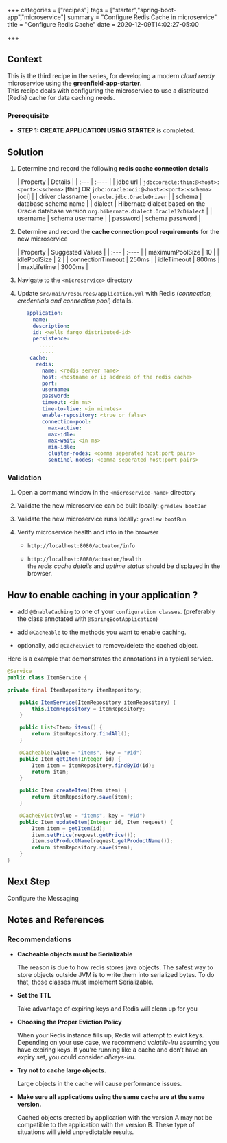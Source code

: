 +++
categories = ["recipes"]
tags = ["starter","spring-boot-app","microservice"]
summary = "Configure Redis Cache in microservice"
title = "Configure Redis Cache"
date = 2020-12-09T14:02:27-05:00

+++                     

## Context
This is the third recipe in the series, for developing a modern _cloud ready_ microservice using the **greenfield-app-starter**.  
This recipe deals with configuring the microservice to use a distributed (Redis) cache for data caching needs.
### Prerequisite

- **STEP 1: CREATE APPLICATION USING STARTER** is completed.

## Solution

1. Determine and record the following **redis cache connection details**

   | Property        | Details  |
         | :---          |    :----   | 
   | jdbc url  |  `jdbc:oracle:thin:@<host>:<port>:<schema>` [thin] OR `jdbc:oracle:oci:@<host>:<port>:<schema>` [oci] |
   | driver classname | `oracle.jdbc.OracleDriver`    |
   | schema     | database schema name  | 
   | dialect    | Hibernate dialect based on the Oracle database version `org.hibernate.dialect.Oracle12cDialect` | 
   | username | schema username | 
   | password | schema password | 

1. Determine and record the **cache connection pool requirements** for the new microservice

   | Property        | Suggested Values  |
            | :---          |    :----   | 
   | maximumPoolSize  |  10  |
   | idlePoolSize | 2 | 
   | connectionTimeout | 250ms  |
   | idleTimeout     | 800ms  | 
   | maxLifetime    | 3000ms | 
 

1. Navigate to the `<microservice>` directory

1. Update `src/main/resources/application.yml` with Redis (_connection, credentials and connection pool_) details.

   ```yml
      application:
        name:
        description:
        id: <wells fargo distributed-id>
        persistence:
          .....
          .....
       cache:
         redis:
           name: <redis server name> 
           host: <hostname or ip address of the redis cache>
           port:
           username:
           password:
           timeout: <in ms>
           time-to-live: <in minutes>
           enable-repository: <true or false>
           connection-pool:
             max-active:
             max-idle:
             max-wait: <in ms>
             min-idle:
             cluster-nodes: <comma seperated host:port pairs>
             sentinel-nodes: <comma seperated host:port pairs>
   ```

### Validation  

1. Open a command window in the `<microservice-name>` directory

1. Validate the new microservice can be built locally: `gradlew bootJar`

1. Validate the new microservice runs locally: `gradlew bootRun`

1. Verify microservice health and info in the browser

   - `http://localhost:8080/actuator/info`

   - `http://localhost:8080/actuator/health`  
     the _redis cache details_ and _uptime status_ should be displayed in the browser.

## How to enable caching in your application ?

   - add `@EnableCaching` to one of your `configuration classes`. (preferably the 
     class annotated with `@SpringBootApplication`)


   - add `@Cacheable` to the methods you want to enable caching.


   - optionally, add `@CacheEvict` to remove/delete the cached 
     object.


Here is a example that demonstrates the annotations in a typical service.

   ```java
   @Service
   public class ItemService {
  
   private final ItemRepository itemRepository;
   
       public ItemService(ItemRepository itemRepository) {
           this.itemRepository = itemRepository;
       }
   
       public List<Item> items() {
           return itemRepository.findAll();
       }
   
       @Cacheable(value = "items", key = "#id")
       public Item getItem(Integer id) {
           Item item = itemRepository.findById(id);
           return item;
       }
   
       public Item createItem(Item item) {
           return itemRepository.save(item);
       }
   
       @CacheEvict(value = "items", key = "#id")
       public Item updateItem(Integer id, Item request) {
           Item item = getItem(id);
           item.setPrice(request.getPrice());
           item.setProductName(request.getProductName());
           return itemRepository.save(item);
       }
   }
   ```

## Next Step
Configure the Messaging

## Notes and References

### Recommendations
- **Cacheable objects must be Serializable**

   The reason is due to how redis stores java objects. The safest way to store 
   objects outside JVM is to write them into serialized bytes. To do that, those classes must implement Serializable.


- **Set the TTL**

  Take advantage of expiring keys and Redis will clean up for you


- **Choosing the Proper Eviction Policy**

  When your Redis instance fills up, Redis will attempt to evict keys.
  Depending on your use case, we recommend _volatile-lru_ assuming you have expiring keys. If you’re running like a cache and don’t have an expiry set, you could consider _allkeys-lru_.
  

- **Try not to cache large objects.**

   Large objects in the cache will cause performance issues.


- **Make sure all applications using the same cache are at the same version.**

   Cached objects created by application with the version A may not be 
   compatible to the application with the version B. These type of situations
   will yield unpredictable results.



   